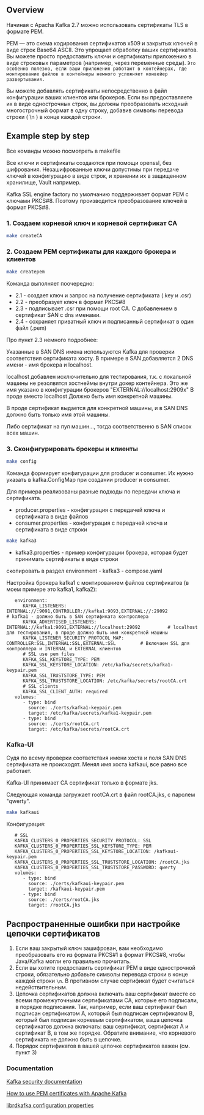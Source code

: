 ## Overview
Начиная с Apacha Kafka 2.7 можно использовать сертификаты TLS в формате PEM.

PEM — это схема кодирования сертификатов x509 и закрытых ключей в виде строк Base64 ASCII.
Это упрощает обработку ваших сертификатов. 
Вы можете просто предоставить ключи и сертификаты приложению в виде строковых параметров (например, через переменные среды). 
`Это особенно полезно, если ваши приложения работают в контейнерах, где монтирование файлов в контейнеры немного усложняет конвейер развертывания.`

Вы можете добавлять сертификаты непосредственно в файл конфигурации ваших клиентов или брокеров.
Если вы предоставляете их в виде однострочных строк, вы должны преобразовать исходный многострочный формат в одну строку, добавив символы перевода строки ( \n ) в конце каждой строки.

## Example step by step

Все команды можно посмотреть в makefile

Все ключи и сертификаты создаются при помощи openssl, без шифрования. Незашифрованные ключи допустимы при передаче ключей в конфигурацию в виде строк, и хранении их в защищенном хранилище, Vault например.

Kafka SSL engine factory по умолчанию поддерживает формат PEM с ключами PKCS#8.
Поэтому производится преобразование ключей в формат PKCS#8.
### 1. Создаем корневой ключ и корневой сертификат CA
```bash
make createCA
```

### 2. Создаем PEM сертификаты для каждого брокера и клиентов
```bash
make createpem
```
Команда выполняет поочередно:
- 2.1 - создает ключ и запрос на получение сертификата (.key и .csr)
- 2.2 - преобразует ключ в формат PKCS#8
- 2.3 - подписывает .csr при помощи root CA. С добавлением в сертификат SAN с dns именами.
- 2.4 - сохраняет приватный ключ и подписанный сертификат в один файл (.pem)

Про пункт 2.3 немного подробнее:

Указанные в SAN DNS имена используются Kafka для проверки соответствия сертификата хосту. В примере в SAN добавляется 2 DNS имени - имя брокера и localhost.

localhost добавлен исключительно для тестирования, т.к. с локальной машины не резолвятся хостнеймы внутри докер контейнера. Это же имя указано в конфигурации брокеров "EXTERNAL://localhost:2909x"
В проде вместо localhost Должно быть имя конкретной машины.

В проде сертификат выдается для конкретной машины, и в SAN DNS должно быть только имя этой машины.

Либо сертификат на пул машин..., тогда соответственно в SAN список всех машин.

### 3. Сконфигурировать брокеры и клиенты
```bash
make config
```
Команда формирует конфигурации для producer и consumer. Их нужно указать в kafka.ConfigMap при создании producer и consumer.

Для примера реализованы разные подходы по передачи ключа и сертификата.

- producer.properties - конфигурация с передачей ключа и сертификата в виде файлов
- consumer.properties - конфигурация с передачей ключа и сертификата в виде строки

```bash
make kafka3
```
- kafka3.properties - пример конфигурации брокера, которая будет принимать сертификаты в виде строки

скопировать в раздел environment - kafka3 - compose.yaml

Настройка брокера kafka1 с монтированием файлов сертификатов (в моем примере это kafka1, kafka2):
```
   environment:
      KAFKA_LISTENERS: INTERNAL://:9091,CONTROLLER://kafka1:9093,EXTERNAL://:29092           # kafka1 - должно быть в SAN сертификата контроллера
      KAFKA_ADVERTISED_LISTENERS: INTERNAL://kafka1:9091,EXTERNAL://localhost:29092          # localhost для тестирования, в проде должно быть имя конкретной машины
      KAFKA_LISTENER_SECURITY_PROTOCOL_MAP: CONTROLLER:SSL,INTERNAL:SSL,EXTERNAL:SSL         # Включаем SSL для контроллера и INTERNAL и EXTERNAL клиентов
      # SSL use pem files
      KAFKA_SSL_KEYSTORE_TYPE: PEM
      KAFKA_SSL_KEYSTORE_LOCATION: /etc/kafka/secrets/kafka1-keypair.pem
      KAFKA_SSL_TRUSTSTORE_TYPE: PEM
      KAFKA_SSL_TRUSTSTORE_LOCATION: /etc/kafka/secrets/rootCA.crt
      # SSL clients
      KAFKA_SSL_CLIENT_AUTH: required
   volumes:
      - type: bind
        source: ./certs/kafka1-keypair.pem
        target: /etc/kafka/secrets/kafka1-keypair.pem
      - type: bind
        source: ./certs/rootCA.crt
        target: /etc/kafka/secrets/rootCA.crt
```

### Kafka-UI
Судя по всему проверки соответствия имени хоста и поля SAN DNS сертификата не происходят.
Менял имя хоста kafkaui, все равно все работает.

Kafka-UI принимает CA сертификат только в формате jks.

Следующая команда загружает rootCA.crt в файл rootCA.jks, с паролем "qwerty".
```bash
make kafkaui
```

Конфигурация:
```
   # SSL
   KAFKA_CLUSTERS_0_PROPERTIES_SECURITY_PROTOCOL: SSL
   KAFKA_CLUSTERS_0_PROPERTIES_SSL_KEYSTORE_TYPE: PEM
   KAFKA_CLUSTERS_0_PROPERTIES_SSL_KEYSTORE_LOCATION: /kafkaui-keypair.pem
   KAFKA_CLUSTERS_0_PROPERTIES_SSL_TRUSTSTORE_LOCATION: /rootCA.jks
   KAFKA_CLUSTERS_0_PROPERTIES_SSL_TRUSTSTORE_PASSWORD: qwerty  
   volumes:
      - type: bind
        source: ./certs/kafkaui-keypair.pem
        target: /kafkaui-keypair.pem
      - type: bind
        source: ./certs/rootCA.jks
        target: /rootCA.jks
```

## Распространенные ошибки при настройке цепочки сертификатов
1. Если ваш закрытый ключ зашифрован, вам необходимо преобразовать его из формата PKCS#1 в формат PKCS#8, чтобы Java/Kafka могли его правильно прочитать.
2. Если вы хотите предоставить сертификат PEM в виде однострочной строки, обязательно добавьте символы перевода строки в конце каждой строки `\n`.
   В противном случае сертификат будет считаться недействительным.
3. Цепочка сертификатов должна включать ваш сертификат вместе со всеми промежуточными сертификатами CA, которые его подписали, в порядке подписания.
   Так, например, если ваш сертификат был подписан сертификатом A, который был подписан сертификатом B, который был подписан корневым сертификатом, ваша цепочка сертификатов должна включать:
   ваш сертификат, сертификат A и сертификат B, в том же порядке. Обратите внимание, что корневого сертификата не должно быть в цепочке.
4. Порядок сертификатов в вашей цепочке сертификатов важен (см. пункт 3)

### Documentation
[Kafka security documentation](https://kafka.apache.org/090/documentation.html#security)

[How to use PEM certificates with Apache Kafka](https://codingharbour.com/apache-kafka/using-pem-certificates-with-apache-kafka/)

[librdkafka configuration properties](https://github.com/confluentinc/librdkafka/blob/master/CONFIGURATION.md)